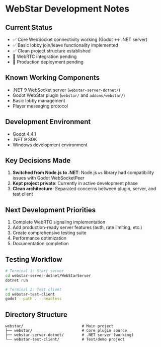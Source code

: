 # WebStar Development Notes

## Current Status
- ✅ Core WebSocket connectivity working (Godot ↔ .NET server)
- ✅ Basic lobby join/leave functionality implemented
- ✅ Clean project structure established
- 🔄 WebRTC integration pending
- 🔄 Production deployment pending

## Known Working Components
- .NET 9 WebSocket server (`webstar-server-dotnet/`)
- Godot WebStar plugin (`webstar/` and `addons/webstar/`)
- Basic lobby management
- Player messaging protocol

## Development Environment
- Godot 4.4.1
- .NET 9 SDK
- Windows development environment

## Key Decisions Made
1. **Switched from Node.js to .NET**: Node.js `ws` library had compatibility issues with Godot WebSocketPeer
2. **Kept project private**: Currently in active development phase
3. **Clean architecture**: Separated concerns between plugin, server, and test client

## Next Development Priorities
1. Complete WebRTC signaling implementation
2. Add production-ready server features (auth, rate limiting, etc.)
3. Create comprehensive testing suite
4. Performance optimization
5. Documentation completion

## Testing Workflow
```bash
# Terminal 1: Start server
cd webstar-server-dotnet/WebStarServer
dotnet run

# Terminal 2: Test client
cd webstar-test-client
godot --path . --headless
```

## Directory Structure
```
webstar/                          # Main project
├── webstar/                      # Core plugin source
├── webstar-server-dotnet/        # .NET server (working)
└── webstar-test-client/          # Test/demo project
```
